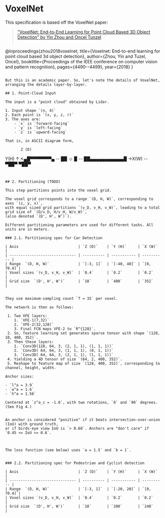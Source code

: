 # VoxelNet

This specification is based off the VoxelNet paper:

> ["VoxelNet: End-to-End Learning for Point Cloud Based 3D Object Detection" by Yin Zhou and Oncel Tunzel](https://openaccess.thecvf.com/content_cvpr_2018/papers/Zhou_VoxelNet_End-to-End_Learning_CVPR_2018_paper.pdf)
> 
> ```
@inproceedings{zhou2018voxelnet,
  title={Voxelnet: End-to-end learning for point cloud based 3d object detection},
  author={Zhou, Yin and Tuzel, Oncel},
  booktitle={Proceedings of the IEEE conference on computer vision and pattern recognition},
  pages={4490--4499},
  year={2018}
}
```

But this is an academic paper. So, let's note the details of VoxelNet, arranging the details layer-by-layer.

## 1. Point-Cloud Input

The input is a "point cloud" obtained by Lidar.

1. Input shape `(n, 4)`
2. Each point is `(x, y, z, r)`
3. The axes are:
	- `x` is `forward-facing`
	- `y` is `left-facing`
	- `z` is `upward-facing`

That is, in ASCII diagram form,

```
           Z (D)
   Y(H)    ↑
    ↖▄█▀▀▀▀▀▀▀▄
--  █▉       ☺ ▉
-- ██▄▄▄▄▄▄▄▄▄▄▄█   →X(W)
--   ▀██▀   ▀██▀
```


## 2. Partitioning (TODO)

This step partitions points into the voxel grid.

The voxel grid corresponds to a range `(D, H, W)`, corresponding to axes `(z, y, x)`,
with equal sized grid partitions `(v_D, v_H, v_W)`, leading to a total grid size of `(D/v_D, H/v_H, W/v_W)`,
(also denoted `(D', H', W')`).

Different partitioning parameters are used for different tasks. All units are in meters.

### 2.1. Partitioning spec for Car Detection

| Axis                           | `Z (D)`    | `Y (H)`     | `X (W)`    |
| ------------------------------ | ---------- | ----------- | ---------- |
| Range  `(D, H, W)` 			 | `[-3, 1]`  | `[-40, 40]` | `[0, 70.4]`|
| Voxel sizes `(v_D, v_H, v_W)`  | `0.4`      | `0.2`       | `0.2`      |
| Grid size  `(D', H', W')`      | `10`       | `400`       | `352`      |


They use maximum-sampling count `T = 35` per voxel.

The network is then as follows:

 1. Two VFE layers:
 	1. `VFE-1(7,32)`
 	2. `VFE-2(32,128)`
 	3. Final FCN maps VFE-2 to `R^{128}`.
 2. So, feature learning set generates sparse tensor with shape `(128, 10, 400, 352)`.
 3. Then these layers:
 	1. `Conv3D(128, 64, 3, (2, 1, 1), (1, 1, 1))`
 	2. `Conv3D( 64, 64, 3, (1, 1, 1), (0, 1, 1))`
 	3. `Conv3D( 64, 64, 3, (2, 1, 1), (1, 1, 1))`
 4. Yielding a 4D tensor of size `(64, 2, 400, 352)`.
 5. Reshape to feature map of size `(128, 400, 352)`, corresponding to channel, height, width.

Anchor sizes:

- `l^a = 3.9`
- `w^a = 1.6`
- `h^a = 1.56`

Centered at `z^a_c = -1.0`, with two rotations, `0` and `90` degrees. (See Fig 4.)


An anchor is considered "positive" if it beats intersection-over-union (IoU) with ground truth,
or if birds-eye view IoU is `> 0.60`. Anchors are "don't care" if `0.45 <= IoU <= 0.6`.



The loss function (see below) uses `a = 1.5` and `b = 1`.


### 2.2. Partitioning spec for Pedestrian and Cyclist detection

| Axis                           | `Z (D)`    | `Y (H)`     | `X (W)`    |
| ------------------------------ | ---------- | ----------- | ---------- |
| Range  `(D, H, W)` 			 | `[-3, 1]`  | `[-20, 20]` | `[0, 70.4]`|
| Voxel sizes `(v_D, v_H, v_W)`  | `0.4`      | `0.2`       | `0.2`      |
| Grid size  `(D', H', W')`      | `10`       | `200`       | `240`      |
